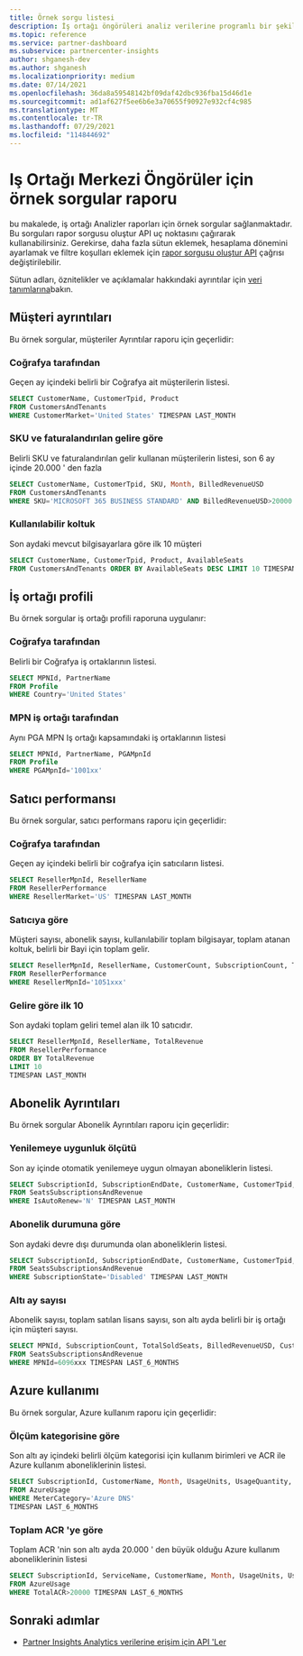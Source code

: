 ```yaml
---
title: Örnek sorgu listesi
description: İş ortağı öngörüleri analiz verilerine programlı bir şekilde erişmek için örnek sorguları kullanın.
ms.topic: reference
ms.service: partner-dashboard
ms.subservice: partnercenter-insights
author: shganesh-dev
ms.author: shganesh
ms.localizationpriority: medium
ms.date: 07/14/2021
ms.openlocfilehash: 36da8a59548142bf09daf42dbc936fba15d46d1e
ms.sourcegitcommit: ad1af627f5ee6b6e3a70655f90927e932cf4c985
ms.translationtype: MT
ms.contentlocale: tr-TR
ms.lasthandoff: 07/29/2021
ms.locfileid: "114844692"
---
```

# <a name="sample-queries-for-partner-center-insights-report"></a>Iş Ortağı Merkezi Öngörüler için örnek sorgular raporu

bu makalede, iş ortağı Analizler raporları için örnek sorgular sağlanmaktadır. Bu sorguları rapor sorgusu oluştur API uç noktasını çağırarak kullanabilirsiniz. Gerekirse, daha fazla sütun eklemek, hesaplama dönemini ayarlamak ve filtre koşulları eklemek için [rapor sorgusu oluştur API](insights-programmatic-access-paradigm.md#create-report-query-api) çağrısı değiştirilebilir.

Sütun adları, öznitelikler ve açıklamalar hakkındaki ayrıntılar için [veri tanımlarına](insights-data-definitions.md)bakın.

## <a name="customer-details"></a>Müşteri ayrıntıları

Bu örnek sorgular, müşteriler Ayrıntılar raporu için geçerlidir:

### <a name="by-geography"></a>Coğrafya tarafından

Geçen ay içindeki belirli bir Coğrafya ait müşterilerin listesi.

```sql
SELECT CustomerName, CustomerTpid, Product 
FROM CustomersAndTenants 
WHERE CustomerMarket='United States' TIMESPAN LAST_MONTH
```

### <a name="by-sku-and-billed-revenue"></a>SKU ve faturalandırılan gelire göre

Belirli SKU ve faturalandırılan gelir kullanan müşterilerin listesi, son 6 ay içinde 20.000 ' den fazla

```sql
SELECT CustomerName, CustomerTpid, SKU, Month, BilledRevenueUSD 
FROM CustomersAndTenants 
WHERE SKU='MICROSOFT 365 BUSINESS STANDARD' AND BilledRevenueUSD>20000 TIMESPAN LAST_6_MONTHS
```

### <a name="by-available-seats"></a>Kullanılabilir koltuk

Son aydaki mevcut bilgisayarlara göre ilk 10 müşteri

```sql
SELECT CustomerName, CustomerTpid, Product, AvailableSeats 
FROM CustomersAndTenants ORDER BY AvailableSeats DESC LIMIT 10 TIMESPAN LAST_MONTH
```

## <a name="partner-profile"></a>İş ortağı profili

Bu örnek sorgular iş ortağı profili raporuna uygulanır:

### <a name="by-geography"></a>Coğrafya tarafından

Belirli bir Coğrafya iş ortaklarının listesi.

```sql
SELECT MPNId, PartnerName 
FROM Profile 
WHERE Country='United States'
```

### <a name="by-mpn-partner"></a>MPN iş ortağı tarafından

Aynı PGA MPN Iş ortağı kapsamındaki iş ortaklarının listesi

```sql
SELECT MPNId, PartnerName, PGAMpnId 
FROM Profile 
WHERE PGAMpnId='1001xx'
```

## <a name="reseller-performance"></a>Satıcı performansı

Bu örnek sorgular, satıcı performans raporu için geçerlidir:

### <a name="by-geography"></a>Coğrafya tarafından

Geçen ay içindeki belirli bir coğrafya için satıcıların listesi.

```sql
SELECT ResellerMpnId, ResellerName 
FROM ResellerPerformance 
WHERE ResellerMarket='US' TIMESPAN LAST_MONTH
```

### <a name="by-reseller"></a>Satıcıya göre

Müşteri sayısı, abonelik sayısı, kullanılabilir toplam bilgisayar, toplam atanan koltuk, belirli bir Bayi için toplam gelir.

```sql
SELECT ResellerMpnId, ResellerName, CustomerCount, SubscriptionCount, TotalAvailableSeats, TotalAssignedSeats, TotalRevenue 
FROM ResellerPerformance 
WHERE ResellerMpnId='1051xxx'
```

### <a name="top-10-by-revenue"></a>Gelire göre ilk 10

Son aydaki toplam geliri temel alan ilk 10 satıcıdır.

```sql
SELECT ResellerMpnId, ResellerName, TotalRevenue 
FROM ResellerPerformance 
ORDER BY TotalRevenue 
LIMIT 10 
TIMESPAN LAST_MONTH
```

## <a name="subscription-details"></a>Abonelik Ayrıntıları

Bu örnek sorgular Abonelik Ayrıntıları raporu için geçerlidir:

### <a name="by-renewal-eligibility"></a>Yenilemeye uygunluk ölçütü

Son ay içinde otomatik yenilemeye uygun olmayan aboneliklerin listesi.

```sql
SELECT SubscriptionId, SubscriptionEndDate, CustomerName, CustomerTpid, Product 
FROM SeatsSubscriptionsAndRevenue 
WHERE IsAutoRenew='N' TIMESPAN LAST_MONTH
```

### <a name="by-subscription-state"></a>Abonelik durumuna göre

Son aydaki devre dışı durumunda olan aboneliklerin listesi.

```sql
SELECT SubscriptionId, SubscriptionEndDate, CustomerName, CustomerTpid, Product 
FROM SeatsSubscriptionsAndRevenue 
WHERE SubscriptionState='Disabled' TIMESPAN LAST_MONTH
```

### <a name="counts-for-six-months"></a>Altı ay sayısı

Abonelik sayısı, toplam satılan lisans sayısı, son altı ayda belirli bir iş ortağı için müşteri sayısı.

```sql
SELECT MPNId, SubscriptionCount, TotalSoldSeats, BilledRevenueUSD, CustomerCount 
FROM SeatsSubscriptionsAndRevenue 
WHERE MPNId=6096xxx TIMESPAN LAST_6_MONTHS
```

## <a name="azure-usage"></a>Azure kullanımı

Bu örnek sorgular, Azure kullanım raporu için geçerlidir:

### <a name="by-meter-category"></a>Ölçüm kategorisine göre

Son altı ay içindeki belirli ölçüm kategorisi için kullanım birimleri ve ACR ile Azure kullanım aboneliklerinin listesi.

```sql
SELECT SubscriptionId, CustomerName, Month, UsageUnits, UsageQuantity, TotalACR 
FROM AzureUsage 
WHERE MeterCategory='Azure DNS' 
TIMESPAN LAST_6_MONTHS
```

### <a name="by-total-acr"></a>Toplam ACR 'ye göre

Toplam ACR 'nin son altı ayda 20.000 ' den büyük olduğu Azure kullanım aboneliklerinin listesi

```sql
SELECT SubscriptionId, ServiceName, CustomerName, Month, UsageUnits, UsageQuantity, TotalACR 
FROM AzureUsage 
WHERE TotalACR>20000 TIMESPAN LAST_6_MONTHS
```

## <a name="next-steps"></a>Sonraki adımlar

- [Partner Insights Analytics verilerine erişim için API 'Ler](insights-programmatic-analytics-available-api.md)